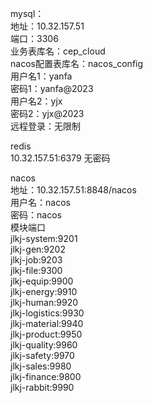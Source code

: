 mysql：</br>
地址：10.32.157.51</br>
端口：3306</br>
业务表库名：cep_cloud</br>
nacos配置表库名：nacos_config</br>
用户名1：yanfa</br>
密码1：yanfa@2023</br>
用户名2：yjx</br>
密码2：yjx@2023</br>
远程登录：无限制


redis</br>
10.32.157.51:6379  无密码

nacos</br>
地址：10.32.157.51:8848/nacos</br>
用户名：nacos</br>
密码：nacos</br>
模块端口</br>
jlkj-system:9201</br>
jlkj-gen:9202</br>
jlkj-job:9203</br>
jlkj-file:9300</br>
jlkj-equip:9900</br>
jlkj-energy:9910</br>
jlkj-human:9920</br>
jlkj-logistics:9930</br>
jlkj-material:9940</br>
jlkj-product:9950</br>
jlkj-quality:9960</br>
jlkj-safety:9970</br>
jlkj-sales:9980</br>
jlkj-finance:9800</br>
jlkj-rabbit:9990</br>
